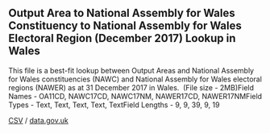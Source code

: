 ## Output Area to National Assembly for Wales Constituency to National Assembly for Wales Electoral Region (December 2017) Lookup in Wales

This file is a best-fit lookup between Output Areas and National Assembly for Wales constituencies (NAWC) and National Assembly for Wales electoral regions (NAWER) as at 31 December 2017 in Wales.  (File size - 2MB)Field Names - OA11CD, NAWC17CD, NAWC17NM, NAWER17CD, NAWER17NMField Types - Text, Text, Text, Text, TextField Lengths - 9, 9, 39, 9, 19

[CSV](csv/201.csv) / [data.gov.uk](https://data.gov.uk/dataset/5c4e9c11-493a-4c98-a0fd-05c31f4fee34/output-area-to-national-assembly-for-wales-constituency-to-national-assembly-for-wales-electoral-region-december-2017-lookup-in-wales)

